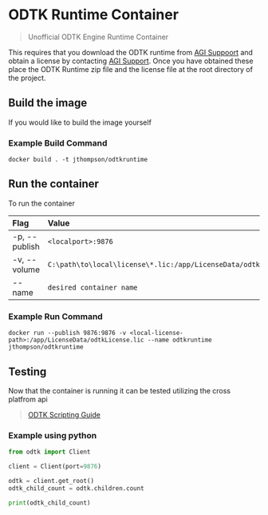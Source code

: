 # ODTK Runtime Container #

 > Unofficial ODTK Engine Runtime Container

This requires that you download the ODTK runtime from [AGI Suppoort](https://support.agi.com/downloads/?t=4) and obtain a license by contacting [AGI Support](mailto:support@agi.com).  Once you have obtained these place the ODTK Runtime zip file and the license file at the root directory of the project.

## Build the image ##

If you would like to build the image yourself

### Example Build Command ###

```docker
docker build . -t jthompson/odtkruntime
```

## Run the container ##

To run the container

| **Flag** | **Value** |
| :----- | :----- |
| -p, --publish | `<localport>:9876` |
| -v, --volume | `C:\path\to\local\license\*.lic:/app/LicenseData/odtkLicense.lic` |
| --name | `desired container name` |

### Example Run Command ###

```docker
docker run --publish 9876:9876 -v <local-license-path>:/app/LicenseData/odtkLicense.lic --name odtkruntime jthompson/odtkruntime
```

## Testing ##

Now that the container is running it can be tested utilizing the cross platfrom api

> [ODTK Scripting Guide](https://help.agi.com/ODTK/index.htm#od/ODTKScriptingGuide.htm#CrossPlatformAPI)

### Example using python ###

```python
from odtk import Client

client = Client(port=9876)

odtk = client.get_root()
odtk_child_count = odtk.children.count

print(odtk_child_count)
```
